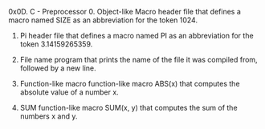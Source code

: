 0x0D. C - Preprocessor
0. Object-like Macro
header file that defines a macro named SIZE as an abbreviation for the token 1024.

1. Pi
header file that defines a macro named PI as an abbreviation for the token 3.14159265359.

2. File name
program that prints the name of the file it was compiled from, followed by a new line.

3. Function-like macro
 function-like macro ABS(x) that computes the absolute value of a number x.

4. SUM
function-like macro SUM(x, y) that computes the sum of the numbers x and y.


